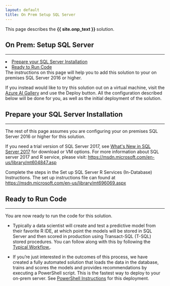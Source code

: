 ```yaml
---
layout: default
title: On Prem Setup SQL Server
---
```

<div class="alert alert-success" role="alert"> This page describes the 
<strong>
{{ site.onp_text }}
</strong>
solution.
</div> 

## On Prem: Setup SQL Server
--------------------------

<div class="row">
    <div class="col-md-6">
        <div class="toc">
            <li><a href="#prepare-your-sql-server-installation">Prepare your SQL Server Installation</a></li>
            <li><a href="#ready-to-run-code">Ready to Run Code</a></li>
        </div>
    </div>
    <div class="col-md-6">
        The instructions on this page will help you to add this solution to your on premises SQL Server 2016 or higher.  
        <p>
        If you instead would like to try this solution out on a virtual machine, visit the <a href="http://aka.ms/campaignoptimization">Azure AI Gallery</a> and use the Deploy button.  All the configuration described below will be done for you, as well as the initial deployment of the solution. </p>
    </div>
</div>

## Prepare your SQL Server Installation
-------------------------------------------

The rest of this page assumes you are configuring your on premises SQL Server 2016 or higher for this solution.

If you need a trial version of SQL Server 2017, see [What's New in SQL Server 2017](https://docs.microsoft.com/en-us/sql/sql-server/what-s-new-in-sql-server-2017) for download or VM options. 
For more information about SQL server 2017 and R service, please visit: <a href="https://msdn.microsoft.com/en-us/library/mt604847.aspx">https://msdn.microsoft.com/en-us/library/mt604847.asp</a>

Complete the steps in the Set up SQL Server R Services (In-Database) Instructions. The set up instructions file can found at  <a href="https://msdn.microsoft.com/en-us/library/mt696069.aspx" target="_blank"> https://msdn.microsoft.com/en-us/library/mt696069.aspx</a>


## Ready to Run Code 
---------------------

You are now ready to run the code for this solution.  

* Typically a data scientist will create and test a predictive model from their favorite R IDE, at which point the models will be stored in SQL Server and then scored in production using Transact-SQL (T-SQL) stored procedures. 
You can follow along with this by following the <a href="Typical.html">Typical Workflow.</a>.

* If you’re just interested in the outcomes of this process, we have created a fully automated solution that loads the data in the database, trains and scores the models and provides recommendations by executing a PowerShell script. This is the fastest way to deploy to your on-prem server. See <a href="Powershell_Instructions.html">PowerShell Instructions</a> for this deployment.
	